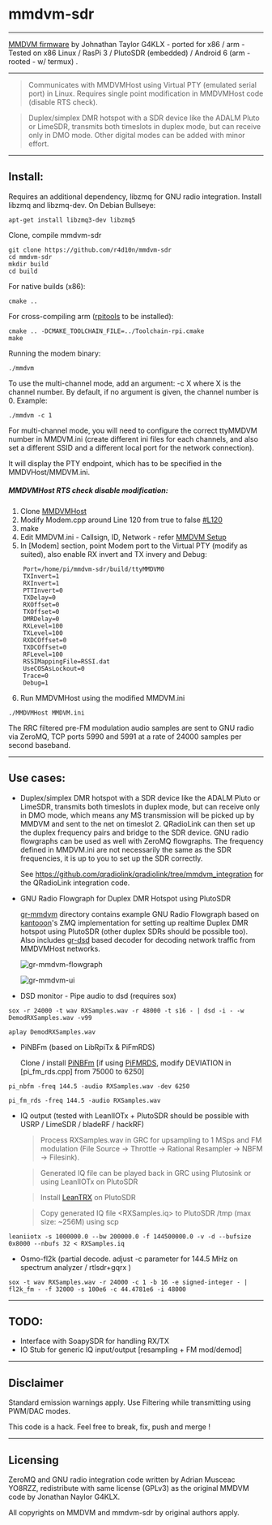 # mmdvm-sdr

----
[MMDVM firmware](https://github.com/g4klx/mmdvm) by Johnathan Taylor G4KLX - ported for x86 / arm  - Tested on x86 Linux / RasPi 3 / PlutoSDR (embedded) / Android 6 (arm - rooted - w/ termux) . 

----

> Communicates with MMDVMHost using Virtual PTY (emulated serial port) in Linux. Requires single point modification in MMDVMHost code (disable RTS check).


> Duplex/simplex DMR hotspot with a SDR device like the ADALM Pluto or LimeSDR, transmits both timeslots in duplex mode, but can receive only in DMO mode. Other digital modes can be added with minor effort.

----

## Install:

Requires an additional dependency, libzmq for GNU radio integration. Install libzmq and libzmq-dev. On Debian Bullseye:

    apt-get install libzmq3-dev libzmq5

Clone, compile mmdvm-sdr

    git clone https://github.com/r4d10n/mmdvm-sdr
    cd mmdvm-sdr
    mkdir build
    cd build

For native builds (x86): 

    cmake ..

For cross-compiling arm ([rpitools](https://github.com/raspberrypi/tools) to be installed): 

    cmake .. -DCMAKE_TOOLCHAIN_FILE=../Toolchain-rpi.cmake
    make

Running the modem binary:
 
    ./mmdvm

To use the multi-channel mode, add an argument: -c X where X is the channel number. By default, if no argument is given, the channel number is 0. Example:

    ./mmdvm -c 1

For multi-channel mode, you will need to configure the correct ttyMMDVM number in MMDVM.ini (create different ini files for each channels, and also set a different SSID and a different local port for the network connection).

It will display the PTY endpoint, which has to be specified in the MMDVHost/MMDVM.ini.

##### MMDVMHost RTS check disable modification:

1. Clone [MMDVMHost](https://github.com/g4klx/MMDVMHost)
2. Modify Modem.cpp around Line 120 from true to false [#L120](https://github.com/g4klx/MMDVMHost/blob/992b0f27ab5695a01fb43db69ed01ac2dcd47b5f/Modem.cpp#L120) 
3. make
4. Edit MMDVM.ini - Callsign, ID, Network - refer [MMDVM Setup](https://www.f5uii.net/en/installation-calibration-adjustment-tunning-mmdvm-mmdvmhost-raspberry-motorola-gm360/)
5. In [Modem] section, point Modem port to the Virtual PTY (modify as suited), also enable RX invert and TX invery and Debug:
```     
    Port=/home/pi/mmdvm-sdr/build/ttyMMDVM0
    TXInvert=1
    RXInvert=1
    PTTInvert=0
    TXDelay=0
    RXOffset=0
    TXOffset=0
    DMRDelay=0
    RXLevel=100
    TXLevel=100
    RXDCOffset=0
    TXDCOffset=0
    RFLevel=100
    RSSIMappingFile=RSSI.dat
    UseCOSAsLockout=0
    Trace=0
    Debug=1
```
6. Run MMDVMHost using the modified MMDVM.ini
```
./MMDVMHost MMDVM.ini
```

The RRC filtered pre-FM modulation audio samples are sent to GNU radio via ZeroMQ, TCP ports 5990 and 5991 at a rate of 24000 samples per second baseband.

----
## Use cases:

* Duplex/simplex DMR hotspot with a SDR device like the ADALM Pluto or LimeSDR, transmits both timeslots in duplex mode, but can receive only in DMO mode, which means any MS transmission will be picked up by MMDVM and sent to the net on timeslot 2. QRadioLink can then set up the duplex frequency pairs and bridge to the SDR device. GNU radio flowgraphs can be used as well with ZeroMQ flowgraphs. The frequency defined in MMDVM.ini are not necessarily the same as the SDR frequencies, it is up to you to set up the SDR correctly.

    See https://github.com/qradiolink/qradiolink/tree/mmdvm_integration for the QRadioLink integration code.

* GNU Radio Flowgraph for Duplex DMR Hotspot using PlutoSDR

    [gr-mmdvm](https://github.com/r4d10n/mmdvm-sdr/tree/master/gr-mmdvm) directory contains example GNU Radio Flowgraph based on [kantooon](https://github.com/qradiolink/qradiolink)'s ZMQ implementation for setting up realtime Duplex DMR hotspot using PlutoSDR (other duplex SDRs should be possible too). Also includes [gr-dsd](https://github.com/argilo/gr-dsd) based decoder for decoding network traffic from MMDVMHost networks. 
    
    ![gr-mmdvm-flowgraph](https://imgur.com/bUChUFn.jpg)
    
    ![gr-mmdvm-ui](https://imgur.com/p1w0ods.jpg)

* DSD monitor - Pipe audio to dsd (requires sox)
```
sox -r 24000 -t wav RXSamples.wav -r 48000 -t s16 - | dsd -i - -w DemodRXSamples.wav -v99
```
```
aplay DemodRXSamples.wav
```
* PiNBFm (based on LibRpiTx & PiFmRDS)

   Clone / install [PiNBFm](https://github.com/r4d10n/PiNBFm) [if  using [PiFMRDS](https://github.com/F5OEO/PiFMRDS/), modify DEVIATION in [pi_fm_rds.cpp] from 75000 to 6250]

```
pi_nbfm -freq 144.5 -audio RXSamples.wav -dev 6250 
```
```
pi_fm_rds -freq 144.5 -audio RXSamples.wav
```

* IQ output (tested with LeanIIOTx + PlutoSDR should be possible with USRP / LimeSDR / bladeRF / hackRF)

     > Process RXSamples.wav in GRC for upsampling to 1 MSps and FM modulation  (File Source -> Throttle -> Rational Resampler -> NBFM -> Filesink).

     > Generated IQ file can be played back in GRC using Plutosink or using LeanIIOTx on PlutoSDR

     > Install [LeanTRX](http://www.pabr.org/radio/leantrx/) on PlutoSDR 

     > Copy generated IQ file <RXSamples.iq> to PlutoSDR /tmp (max size: ~256M) using scp

```
leaniiotx -s 1000000.0 --bw 200000.0 -f 144500000.0 -v -d --bufsize 0x8000 --nbufs 32 < RXSamples.iq
```

* Osmo-fl2k (partial decode. adjust -c parameter for 144.5 MHz on spectrum analyzer / rtlsdr+gqrx )

```
sox -t wav RXSamples.wav -r 24000 -c 1 -b 16 -e signed-integer - | fl2k_fm - -f 32000 -s 100e6 -c 44.4781e6 -i 48000
```
----    
## TODO:
* Interface with SoapySDR for handling RX/TX
* IO Stub for generic IQ input/output [resampling + FM mod/demod]

----
## Disclaimer

Standard emission warnings apply. Use Filtering while transmitting using PWM/DAC modes.

This code is a hack. Feel free to break, fix, push and merge ! 


----
## Licensing

ZeroMQ and GNU radio integration code written by Adrian Musceac YO8RZZ, redistribute with same license (GPLv3) as
the original MMDVM code by Jonathan Naylor G4KLX. 

All copyrights on MMDVM and mmdvm-sdr by original authors apply.


 

